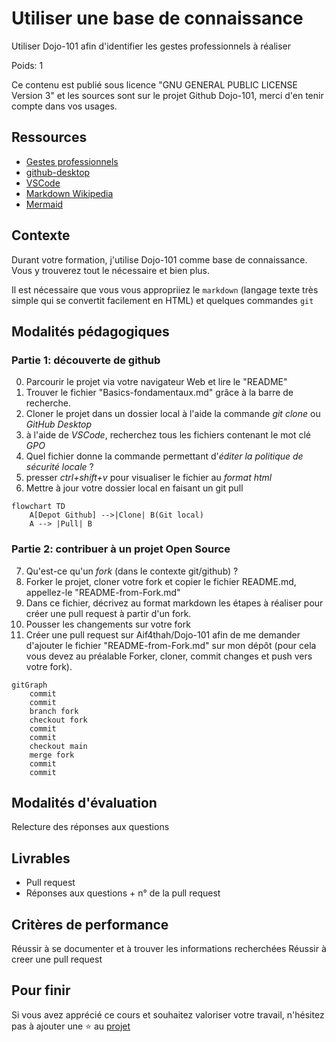 # Utiliser une base de connaissance

Utiliser Dojo-101 afin d'identifier les gestes professionnels à réaliser

Poids: 1

Ce contenu est publié sous licence "GNU GENERAL PUBLIC LICENSE Version 3" et les sources sont sur le projet Github Dojo-101, merci d'en tenir compte dans vos usages.

## Ressources

* [Gestes professionnels](https://github.com/Aif4thah/Dojo-101)
* [github-desktop](https://desktop.github.com/)
* [VSCode](https://code.visualstudio.com/)
* [Markdown Wikipedia](https://fr.wikipedia.org/wiki/Markdown)
* [Mermaid](https://mermaid.live/)

## Contexte

Durant votre formation, j'utilise Dojo-101 comme base de connaissance. Vous y trouverez tout le nécessaire et bien plus.

Il est nécessaire que vous vous appropriiez le `markdown` (langage texte très simple qui se convertit facilement en HTML) et quelques commandes `git`


## Modalités pédagogiques

### Partie 1: découverte de github

0. Parcourir le projet via votre navigateur Web et lire le "README" 
1. Trouver le fichier "Basics-fondamentaux.md" grâce à la barre de recherche.
2. Cloner le projet dans un dossier local à l'aide la commande *git clone* ou *GitHub Desktop*
3. à l'aide de *VSCode*, recherchez tous les fichiers contenant le mot clé *GPO* 
4. Quel fichier donne la commande permettant d'*éditer la politique de sécurité locale* ?
5. presser *ctrl+shift+v* pour visualiser le fichier au *format html*
6. Mettre à jour votre dossier local en faisant un git pull

```mermaid
flowchart TD
    A[Depot Github] -->|Clone| B(Git local)
    A --> |Pull| B
```

### Partie 2: contribuer à un projet Open Source

7. Qu'est-ce qu'un *fork* (dans le contexte git/github) ?
8. Forker le projet, cloner votre fork et copier le fichier README.md, appellez-le "README-from-Fork.md"
9. Dans ce fichier, décrivez au format markdown les étapes à réaliser pour créer une pull request à partir d'un fork.
10. Pousser les changements sur votre fork
11. Créer une pull request sur Aif4thah/Dojo-101 afin de me demander d'ajouter le fichier "README-from-Fork.md" sur mon dépôt (pour cela vous devez au préalable Forker, cloner, commit changes et push vers votre fork).

```mermaid
gitGraph
    commit
    commit
    branch fork
    checkout fork
    commit
    commit
    checkout main
    merge fork
    commit
    commit
```

## Modalités d'évaluation

Relecture des réponses aux questions

## Livrables

* Pull request
* Réponses aux questions + n° de la pull request

## Critères de performance

Réussir à se documenter et à trouver les informations recherchées
Réussir à creer une pull request

## Pour finir

Si vous avez apprécié ce cours et souhaitez valoriser votre travail, n'hésitez pas à ajouter une ⭐ au [projet](https://github.com/Aif4thah/Dojo-101)